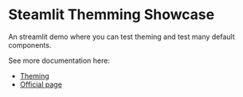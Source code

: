 # Steamlit Themming Showcase

An streamlit demo where you can test theming and test many default components.

See more documentation here:

- [Theming](https://docs.streamlit.io/develop/concepts/configuration/theming)
- [Official page](https://streamlit.io/)
